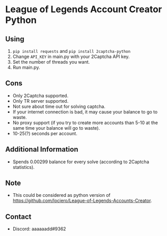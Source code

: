 # League of Legends Account Creator Python

## Using
1. `pip install requests` and `pip install 2captcha-python`
2. Change `API_KEY` in main.py with your 2Captcha API key.
3. Set the number of threads you want.
4. Run main.py.

## Cons
- Only 2Captcha supported.
- Only TR server supported.
- Not sure about time out for solving captcha.
- If your internet connection is bad, it may cause your balance to go to waste.
- No proxy support (if you try to create more accounts than 5-10 at the same time your balance will go to waste).
- 10-25(?) seconds per account.

## Additional Information
- Spends 0.00299 balance for every solve (according to 2Captcha statistics).

## Note
- This could be considered as python version of https://github.com/lociero/League-of-Legends-Accounts-Creator.

## Contact
- Discord: aaaaaadd#9362
